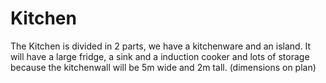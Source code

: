 # Kitchen

The Kitchen is divided in 2 parts, we have a kitchenware and an island. It will have a large fridge, a sink and a induction cooker and lots of storage because the kitchenwall will be 5m wide and 2m tall. (dimensions on plan) 